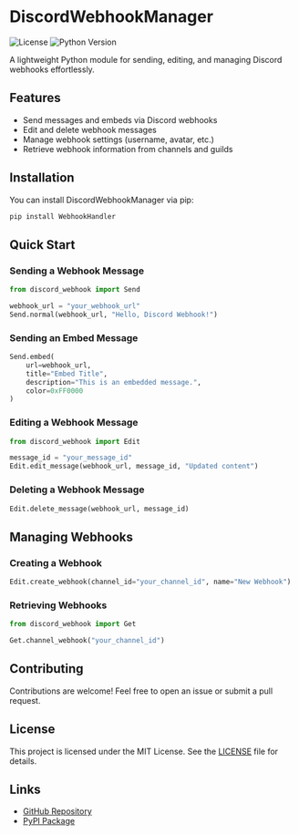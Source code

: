 # DiscordWebhookManager

![License](https://img.shields.io/github/license/your-repo/WebhookHandler)
![Python Version](https://img.shields.io/pypi/pyversions/WebhookHandler)

A lightweight Python module for sending, editing, and managing Discord webhooks effortlessly.

## Features

- Send messages and embeds via Discord webhooks
- Edit and delete webhook messages
- Manage webhook settings (username, avatar, etc.)
- Retrieve webhook information from channels and guilds

## Installation

You can install DiscordWebhookManager via pip:

```sh
pip install WebhookHandler
```

## Quick Start

### Sending a Webhook Message

```python
from discord_webhook import Send

webhook_url = "your_webhook_url"
Send.normal(webhook_url, "Hello, Discord Webhook!")
```

### Sending an Embed Message

```python
Send.embed(
    url=webhook_url,
    title="Embed Title",
    description="This is an embedded message.",
    color=0xFF0000
)
```

### Editing a Webhook Message

```python
from discord_webhook import Edit

message_id = "your_message_id"
Edit.edit_message(webhook_url, message_id, "Updated content")
```

### Deleting a Webhook Message

```python
Edit.delete_message(webhook_url, message_id)
```

## Managing Webhooks

### Creating a Webhook

```python
Edit.create_webhook(channel_id="your_channel_id", name="New Webhook")
```

### Retrieving Webhooks

```python
from discord_webhook import Get

Get.channel_webhook("your_channel_id")
```

## Contributing

Contributions are welcome! Feel free to open an issue or submit a pull request.

## License

This project is licensed under the MIT License. See the [LICENSE](LICENSE) file for details.

## Links

- [GitHub Repository](https://github.com/SyncWide-Solutions/WebhookHandler)
- [PyPI Package](https://pypi.org/project/WebhookHandler/)